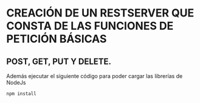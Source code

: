 # CREACIÓN DE UN RESTSERVER QUE CONSTA DE LAS FUNCIONES DE PETICIÓN BÁSICAS
## POST, GET, PUT Y DELETE.

Además ejecutar el siguiente código para poder cargar las librerías de NodeJs

```
npm install 

```